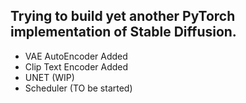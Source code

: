 ## Trying to build yet another PyTorch implementation of Stable Diffusion.

- VAE AutoEncoder Added 
- Clip Text Encoder Added
- UNET (WIP)
- Scheduler (TO be started)




